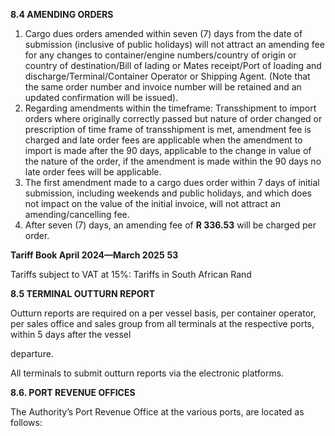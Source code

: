 **8.4 AMENDING ORDERS**

1. Cargo dues orders amended within seven (7) days from the date of submission
(inclusive of public holidays) will not attract an amending fee for any changes to
container/engine numbers/country of origin or country of destination/Bill of lading
or Mates receipt/Port of loading and discharge/Terminal/Container Operator or
Shipping Agent. (Note that the same order number and invoice number will be retained and an updated confirmation will be issued).
2. Regarding amendments within the timeframe: Transshipment to import orders
where originally correctly passed but nature of order changed or prescription of
time frame of transshipment is met, amendment fee is charged and late order fees
are applicable when the amendment to import is made after the 90 days, applicable
to the change in value of the nature of the order, if the amendment is made within
the 90 days no late order fees will be applicable.
3. The first amendment made to a cargo dues order within 7 days of initial submission,
including weekends and public holidays, and which does not impact on the value of
the initial invoice, will not attract an amending/cancelling fee.
4. After seven (7) days, an amending fee of **R 336.53** will be charged per order.

**Tariff Book April 2024—March 2025** **53**


Tariffs subject to VAT at 15%: Tariffs in South African Rand

**8.5 TERMINAL OUTTURN REPORT**

Outturn reports are required on a per vessel basis, per container operator, per sales office
and sales group from all terminals at the respective ports, within 5 days after the vessel

departure.

All terminals to submit outturn reports via the electronic platforms.

**8.6. PORT REVENUE OFFICES**

The Authority’s Port Revenue Office at the various ports, are located as follows: